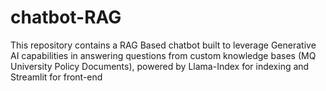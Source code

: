 # chatbot-RAG
This repository contains a RAG Based chatbot built to leverage Generative AI capabilities in answering questions from custom knowledge bases (MQ University Policy Documents), powered by Llama-Index for indexing and Streamlit for front-end
